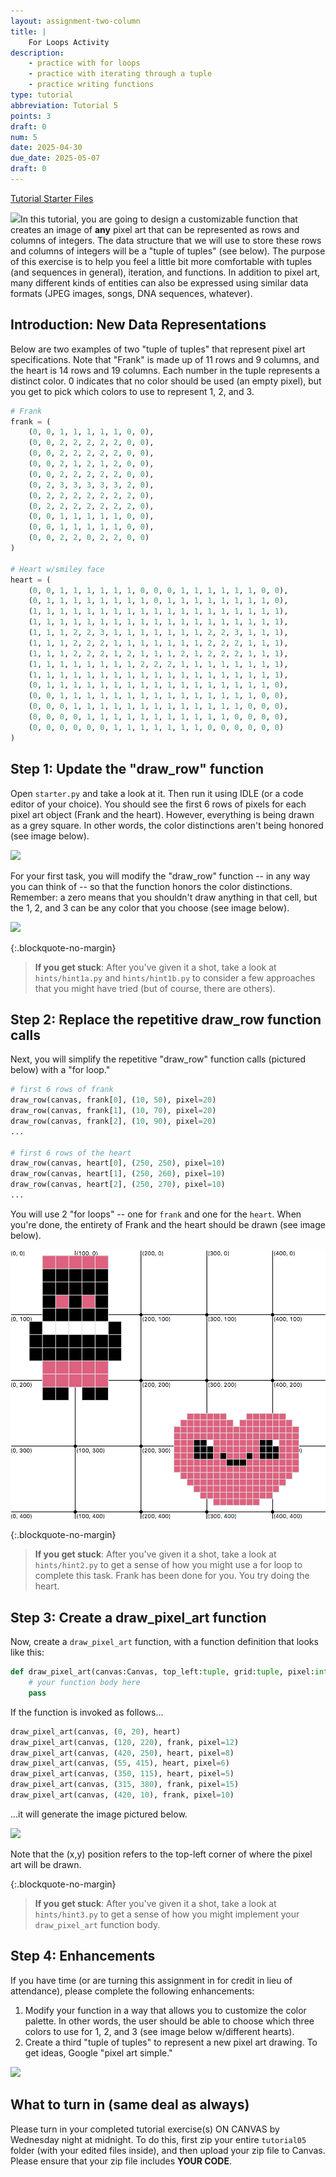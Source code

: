 ```yaml
---
layout: assignment-two-column
title: |
    For Loops Activity
description:
    - practice with for loops
    - practice with iterating through a tuple
    - practice writing functions
type: tutorial
abbreviation: Tutorial 5
points: 3
draft: 0
num: 5
date: 2025-04-30
due_date: 2025-05-07
draft: 0
---
```


<a class="nu-button" href="../course-files/tutorials/tutorial05.zip" target="_blank">
    Tutorial Starter Files <i class="fas fa-download"></i>
</a> 

<img class="module-image" src="../assets/images/tutorial04/heart.png" />In this tutorial, you are going to design a customizable function that creates an image of **any** pixel art that can be represented as rows and columns of integers. The data structure that we will use to store these rows and columns of integers will be a "tuple of tuples" (see below). The purpose of this exercise is to help you feel a little bit more comfortable with tuples (and sequences in general), iteration, and functions. In addition to pixel art, many different kinds of entities can also be expressed using similar data formats (JPEG images, songs, DNA sequences, whatever).

## Introduction: New Data Representations
Below are two examples of two "tuple of tuples" that represent pixel art specifications. Note that "Frank" is made up of 11 rows and 9 columns, and the heart is 14 rows and 19 columns. Each number in the tuple represents a distinct color. 0 indicates that no color should be used (an empty pixel), but you get to pick which colors to use to represent 1, 2, and 3.

```python
# Frank
frank = (
    (0, 0, 1, 1, 1, 1, 1, 0, 0),
    (0, 0, 2, 2, 2, 2, 2, 0, 0),
    (0, 0, 2, 2, 2, 2, 2, 0, 0),
    (0, 0, 2, 1, 2, 1, 2, 0, 0),
    (0, 0, 2, 2, 2, 2, 2, 0, 0),
    (0, 2, 3, 3, 3, 3, 3, 2, 0),
    (0, 2, 2, 2, 2, 2, 2, 2, 0),
    (0, 2, 2, 2, 2, 2, 2, 2, 0),
    (0, 0, 1, 1, 1, 1, 1, 0, 0),
    (0, 0, 1, 1, 1, 1, 1, 0, 0),
    (0, 0, 2, 2, 0, 2, 2, 0, 0)
)

# Heart w/smiley face
heart = (
    (0, 0, 1, 1, 1, 1, 1, 1, 0, 0, 0, 1, 1, 1, 1, 1, 1, 0, 0),
    (0, 1, 1, 1, 1, 1, 1, 1, 1, 0, 1, 1, 1, 1, 1, 1, 1, 1, 0),
    (1, 1, 1, 1, 1, 1, 1, 1, 1, 1, 1, 1, 1, 1, 1, 1, 1, 1, 1),
    (1, 1, 1, 1, 1, 1, 1, 1, 1, 1, 1, 1, 1, 1, 1, 1, 1, 1, 1),
    (1, 1, 1, 2, 2, 3, 1, 1, 1, 1, 1, 1, 1, 2, 2, 3, 1, 1, 1),
    (1, 1, 1, 2, 2, 2, 1, 1, 1, 1, 1, 1, 1, 2, 2, 2, 1, 1, 1),
    (1, 1, 1, 2, 2, 2, 1, 2, 1, 1, 1, 2, 1, 2, 2, 2, 1, 1, 1),
    (1, 1, 1, 1, 1, 1, 1, 1, 2, 2, 2, 1, 1, 1, 1, 1, 1, 1, 1),
    (1, 1, 1, 1, 1, 1, 1, 1, 1, 1, 1, 1, 1, 1, 1, 1, 1, 1, 1),
    (0, 1, 1, 1, 1, 1, 1, 1, 1, 1, 1, 1, 1, 1, 1, 1, 1, 1, 0),
    (0, 0, 1, 1, 1, 1, 1, 1, 1, 1, 1, 1, 1, 1, 1, 1, 1, 0, 0),
    (0, 0, 0, 1, 1, 1, 1, 1, 1, 1, 1, 1, 1, 1, 1, 1, 0, 0, 0),
    (0, 0, 0, 0, 1, 1, 1, 1, 1, 1, 1, 1, 1, 1, 1, 0, 0, 0, 0),
    (0, 0, 0, 0, 0, 0, 1, 1, 1, 1, 1, 1, 1, 0, 0, 0, 0, 0, 0)
)
```


## Step 1: Update the "draw_row" function
Open `starter.py` and take a look at it. Then run it using IDLE (or a code editor of your choice). You should see the first 6 rows of pixels for each
pixel art object (Frank and the heart). However, everything is being drawn
as a grey square. In other words, the color distinctions aren't being honored (see image below).

<img class="small frame" src="../assets/images/tutorial04/before.png" />

For your first task, you will modify the "draw_row" function -- in any way you can think of -- so that the function honors the color distinctions. Remember: a zero means that you shouldn't draw anything in that cell, but the 1, 2, and 3 can be any color that you choose (see image below).

<img class="small frame" src="../assets/images/tutorial04/partial.png" />

{:.blockquote-no-margin}
> **If you get stuck**: After you've given it a shot, take a look at `hints/hint1a.py` and `hints/hint1b.py` to consider a few approaches that you might have tried (but of course, there are others).

## Step 2: Replace the repetitive draw_row function calls
Next, you will simplify the repetitive "draw_row" function calls (pictured below) with a "for loop." 

```python
# first 6 rows of frank
draw_row(canvas, frank[0], (10, 50), pixel=20)
draw_row(canvas, frank[1], (10, 70), pixel=20)
draw_row(canvas, frank[2], (10, 90), pixel=20)
...

# first 6 rows of the heart
draw_row(canvas, heart[0], (250, 250), pixel=10)
draw_row(canvas, heart[1], (250, 260), pixel=10)
draw_row(canvas, heart[2], (250, 270), pixel=10)
...
```
You will use 2 "for loops" -- one for `frank` and one for the `heart`. When you're done, the entirety of Frank and the heart should be drawn (see image below).

<img class="small frame" src="/assets/images/tutorial04/step2.png" />

{:.blockquote-no-margin}
> **If you get stuck**: After you've given it a shot, take a look at `hints/hint2.py` to get a sense of how you might use a for loop to complete this task. Frank has been done for you. You try doing the heart.

## Step 3: Create a draw_pixel_art function
Now, create a `draw_pixel_art` function, with a function definition that looks like this:

```python
def draw_pixel_art(canvas:Canvas, top_left:tuple, grid:tuple, pixel:int=10):
    # your function body here
    pass
```

If the function is invoked as follows...

```python
draw_pixel_art(canvas, (0, 20), heart)
draw_pixel_art(canvas, (120, 220), frank, pixel=12)
draw_pixel_art(canvas, (420, 250), heart, pixel=8)
draw_pixel_art(canvas, (55, 415), heart, pixel=6)
draw_pixel_art(canvas, (350, 115), heart, pixel=5)
draw_pixel_art(canvas, (315, 380), frank, pixel=15)
draw_pixel_art(canvas, (420, 10), frank, pixel=10)
```

...it will generate the image pictured below.

<img class="medium frame" src="../assets/images/tutorial04/step3.png" />

Note that the (x,y) position refers to the top-left corner of where the pixel art will be drawn.

{:.blockquote-no-margin}
> **If you get stuck**: After you've given it a shot, take a look at `hints/hint3.py` to get a sense of how you might implement your `draw_pixel_art` function body.

## Step 4: Enhancements
If you have time (or are turning this assignment in for credit in lieu of attendance), please complete the following enhancements:
1. Modify your function in a way that allows you to customize the color palette. In other words, the user should be able to choose which three colors to use for 1, 2, and 3 (see image below w/different hearts).
2. Create a third "tuple of tuples" to represent a new pixel art drawing. To get ideas, Google "pixel art simple."

<img class="medium frame" src="../assets/images/tutorial04/hearts.png" />


## What to turn in (same deal as always)
Please turn in your completed tutorial exercise(s) ON CANVAS by Wednesday night at midnight. To do this, first zip your entire `tutorial05` folder (with your edited files inside), and then upload your zip file to Canvas. Please ensure that your zip file includes **YOUR CODE**.  
